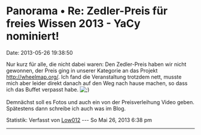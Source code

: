 Panorama • Re: Zedler-Preis für freies Wissen 2013 - YaCy nominiert!
====================================================================

Date: 2013-05-26 19:38:50

Nur kurz für alle, die nicht dabei waren: Den Zedler-Preis haben wir
nicht gewonnen, der Preis ging in unserer Kategorie an das Projekt
<http://wheelmap.org/>. Ich fand die Veranstaltung trotzdem nett, musste
mich aber leider direkt danach auf den Weg nach hause machen, so dass
ich das Buffet verpasst habe.
![;)](http://forum.yacy-websuche.de/images/smilies/icon_e_wink.gif "Wink")\
\
Demnächst soll es Fotos und auch ein von der Preisverleihung Video
geben. Spätestens dann schreibe ich auch was im Blog.

Statistik: Verfasst von
[Low012](http://forum.yacy-websuche.de/memberlist.php?mode=viewprofile&u=62)
--- So Mai 26, 2013 6:38 pm

------------------------------------------------------------------------
